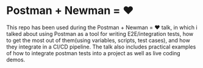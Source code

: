# Postman + Newman  = ❤️

This repo has been used during the Postman + Newman = ❤️ talk, in which i talked about using Postman as a tool for writing E2E/integration tests, how to get the most out of them(using variables, scripts, test cases), and how they integrate in a CI/CD pipeline. The talk also includes practical examples of how to integrate postman tests into a project as well as live coding demos.
